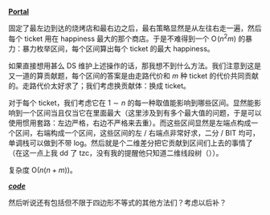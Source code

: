 **[Portal](https://www.luogu.com.cn/problem/AT2289)**

固定了最左边到达的烧烤店和最右边之后，最右策略显然是从左往右走一遍，然后每个 ticket 用在 happiness 最大的那个商店。于是不难得到一个 $\mathrm O\!\left(n^2m\right)$ 的暴力：暴力枚举区间，每个区间算出每个 ticket 的最大 happiness。

如果直接想用甚么 DS 维护上述操作的话，那我想不到什么方法。我们注意到这是又一道的算贡献题，每个区间的答案是由走路代价和 $m$ 种 ticket 的代价共同贡献的。走路代价太好求了；我们考虑换贡献体：换成 ticket。

对于每个 ticket，我们考虑它在 $1\sim n$ 的每一种取值能影响到哪些区间。显然能影响到一个区间当且仅当它在里面最大（这里涉及到有多个最大值的问题，于是可以使用惯用套路：左边严格，右边不严格来去重）。而这些区间显然是左端点构成一个区间，右端构成一个区间，这些区间的左 / 右端点非常好求，二分 / BIT 均可，单调栈可以做到不带 log。然后就是个二维差分把它贡献到区间们上去的事情了（在这一点上我 dd 了 tzc，没有我的提醒他只知道二维线段树（））。

复杂度 $\mathrm O(n(n+m))$。

**_[code](https://www.luogu.com.cn/paste/aungshld)_**

然后听说还有包括但不限于四边形不等式的其他方法们？考虑以后补？